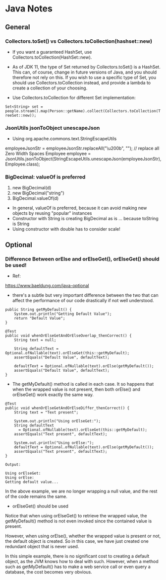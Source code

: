 
# Java Notes

## General

### Collectors.toSet() vs Collectors.toCollection(hashset::new)

- If you want a guaranteed HashSet, use Collectors.toCollection(HashSet::new).

- As of JDK 11, the type of Set returned by Collectors.toSet() is a HashSet. This can, of course, change in future versions of Java, and you should therefore not rely on this. If you wish to use a specific type of Set, you should use Collectors.toCollection instead, and provide a lambda to create a collection of your choosing.

- Use Collectors.toCollection for different Set implementation:

`Set<String> set = people.stream().map(Person::getName).collect(Collectors.toCollection(TreeSet::new));`

### JsonUtils jsonToObject unescapeJson
- Using org.apache.commons.text.StringEscapeUtils

employeeJsonStr = employeeJsonStr.replaceAll("\u200b", ""); // replace all Zero Width Spaces
Employee employee = JsonUtils.jsonToObject(StringEscapeUtils.unescapeJson(employeeJsonStr), Employee.class);

### BigDecimal: valueOf is preferred

1. new BigDecimal(d)
2. new BigDecimal("string")
3. BigDecimal.valueOf(d)

- In general, valueOf is preferred, because it can avoid making new objects by reusing "popular" instances
- Constructor with String is creating BigDecimal as is ... because toString is String
- Using constructor with double has to consider scale!

## Optional

### Difference Between orElse and orElseGet(), orElseGet() should be used!

- Ref:

https://www.baeldung.com/java-optional

- there's a subtle but very important difference between the two that can affect the performance of our code drastically if not well understood.

```
public String getMyDefault() {
    System.out.println("Getting Default Value");
    return "Default Value";
}

@Test
public void whenOrElseGetAndOrElseOverlap_thenCorrect() {
    String text = null;

    String defaultText = Optional.ofNullable(text).orElseGet(this::getMyDefault);
    assertEquals("Default Value", defaultText);

    defaultText = Optional.ofNullable(text).orElse(getMyDefault());
    assertEquals("Default Value", defaultText);
}

```

- The getMyDefault() method is called in each case. It so happens that when the wrapped value is not present, then both orElse() and orElseGet() work exactly the same way.

```
@Test
public void whenOrElseGetAndOrElseDiffer_thenCorrect() {
    String text = "Text present";

    System.out.println("Using orElseGet:");
    String defaultText 
      = Optional.ofNullable(text).orElseGet(this::getMyDefault);
    assertEquals("Text present", defaultText);

    System.out.println("Using orElse:");
    defaultText = Optional.ofNullable(text).orElse(getMyDefault());
    assertEquals("Text present", defaultText);
}

Output:

Using orElseGet:
Using orElse:
Getting default value...

```

In the above example, we are no longer wrapping a null value, and the rest of the code remains the same.  

- orElseGet() should be used

Notice that when using orElseGet() to retrieve the wrapped value, the getMyDefault() method is not even invoked since the contained value is present.

However, when using orElse(), whether the wrapped value is present or not, the default object is created. So in this case, we have just created one redundant object that is never used.

In this simple example, there is no significant cost to creating a default object, as the JVM knows how to deal with such. However, when a method such as getMyDefault() has to make a web service call or even query a database, the cost becomes very obvious.





